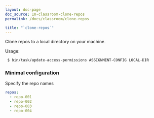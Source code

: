 ```yaml
---
layout: doc-page
doc_source: 10-classroom-clone-repos
permalink: /docs/classroom/clone-repos

title: "`clone-repos`"
---
```


Clone repos to a local directory on your machine.

Usage:

```sh
 $ bin/task/update-access-permissions ASSIGNMENT-CONFIG LOCAL-DIR
```

### Minimal configuration

Specify the repo names

```yaml
repos:
  - repo-001
  - repo-002
  - repo-003
  - repo-004
```
